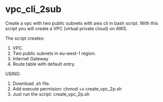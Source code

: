 # vpc_cli_2sub
Create a vpc with two public subnets with aws cli in bash script.
With this script you will create a VPC (virtual private cloud) on AWS.

The script creates:

1. VPC.
2. Two public subnets in eu-west-1 region.
3. Internet Gateway
4. Route table with default entry.

USING:

1. Download .sh file.
2. Add execute permision: chmod +x create_vpc_2p.sh
3. Just run the script: create_vpc_2p.sh

